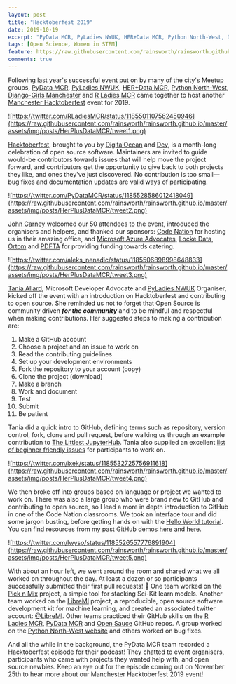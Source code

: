 ```yaml
---
layout: post
title: "Hacktoberfest 2019"
date: 2019-10-19
excerpt: "PyData MCR, PyLadies NWUK, HER+Data MCR, Python North-West, Django-Girls Manchester and R Ladies MCR came together to host Manchester Hacktoberfest 2019"
tags: [Open Science, Women in STEM]
feature: https://raw.githubusercontent.com/rainsworth/rainsworth.github.io/master/assets/img/posts/HerPlusDataMCR/Hacktoberfest.png
comments: true
---
```


Following last year's successful event put on by many of the city's Meetup groups, [PyData MCR](https://twitter.com/PyDataMCR), [PyLadies NWUK](https://twitter.com/PyLadiesNWUK), [HER+Data MCR](https://twitter.com/herplusdatamcr), [Python North-West](https://twitter.com/pythonnw), [Django-Girls Manchester](https://twitter.com/DjangoGirlsMcr) and [R Ladies MCR](https://twitter.com/RLadiesMCR) came together to host another [Manchester Hacktoberfest](https://www.eventbrite.com/e/manchester-hacktoberfest-tickets-73737604159) event for 2019.

![https://twitter.com/RLadiesMCR/status/1185501107562450946](https://raw.githubusercontent.com/rainsworth/rainsworth.github.io/master/assets/img/posts/HerPlusDataMCR/tweet1.png)

[Hacktoberfest](https://hacktoberfest.digitalocean.com/), brought to you by [DigitalOcean](https://www.digitalocean.com/) and [Dev](https://dev.to/), is a month-long celebration of open source software. Maintainers are invited to guide would-be contributors towards issues that will help move the project forward, and contributors get the opportunity to give back to both projects they like, and ones they've just discovered. No contribution is too small—bug fixes and documentation updates are valid ways of participating.

![https://twitter.com/PyDataMCR/status/1185528586012418049](https://raw.githubusercontent.com/rainsworth/rainsworth.github.io/master/assets/img/posts/HerPlusDataMCR/tweet2.png)

[John Carney](https://twitter.com/jaspajjr) welcomed our 50 attendees to the event, introduced the organisers and helpers, and thanked our sponsors: [Code Nation](https://twitter.com/wearecodenation) for hosting us in their amazing office, and [Microsoft Azure Advocates](https://twitter.com/azureadvocates), [Locke Data](https://twitter.com/LockeData), [Ortom](https://ortom.co.uk/) and [PDFTA](https://twitter.com/PDFTA_data) for providing funding towards catering.

![https://twitter.com/aleks_nenadic/status/1185506898998648833](https://raw.githubusercontent.com/rainsworth/rainsworth.github.io/master/assets/img/posts/HerPlusDataMCR/tweet3.png)

[Tania Allard](https://twitter.com/ixek), Microsoft Developer Advocate and [PyLadies NWUK](https://twitter.com/PyLadiesNWUK) Organiser, kicked off the event with an introduction on Hacktoberfest and contributing to open source. She reminded us not to forget that Open Source is community driven ***for the community*** and to be mindful and respectful when making contributions. Her suggested steps to making a contribution are:
1. Make a GitHub account
2. Choose a project and an issue to work on
3. Read the contributing guidelines
4. Set up your development environments
5. Fork the repository to your account (copy)
6. Clone the project (download)
7. Make a branch
8. Work and document
9. Test
10. Submit 
11. Be patient

Tania did a quick intro to GitHub, defining terms such as repository, version control, fork, clone and pull request, before walking us through an example contribution to [The Littlest JupyterHub](https://github.com/jupyterhub/the-littlest-jupyterhub). Tania also supplied an excellent [list of beginner friendly issues](https://github.com/PyDataMCR/hacktoberfest-19/blob/master/workable_issues.md) for participants to work on.

![https://twitter.com/ixek/status/1185532725756911618](https://raw.githubusercontent.com/rainsworth/rainsworth.github.io/master/assets/img/posts/HerPlusDataMCR/tweet4.png)

We then broke off into groups based on language or project we wanted to work on. There was also a large group who were brand new to GitHub and contributing to open source, so I lead a more in depth introduction to GitHub in one of the Code Nation classrooms. We took an interface tour and did some jargon busting, before getting hands on with the [Hello World tutorial](https://guides.github.com/activities/hello-world/). You can find resources from my past GitHub demos [here](https://github.com/rainsworth/4IR-GitHub-Workshop) and [here](https://github.com/rainsworth/github-demo).

![https://twitter.com/lwyso/status/1185526557776891904](https://raw.githubusercontent.com/rainsworth/rainsworth.github.io/master/assets/img/posts/HerPlusDataMCR/tweet5.png)

With about an hour left, we went around the room and shared what we all worked on throughout the day. At least a dozen or so participants successfully submitted their first pull requests! 👏 One team worked on the [Pick n Mix](https://github.com/picknmix/picknmix) project, a simple tool for stacking Sci-Kit learn models. Another team worked on the [LibreMl](https://gitlab.com/libreml/libreml) project, a reproducible, open source software development kit for machine learning, and created an associated twitter account: [@LibreMl](https://twitter.com/LibreMl). Other teams practiced their GitHub skills on the [R Ladies MCR](https://github.com/r-ladies-manchester/hacktoberfest19), [PyData MCR](https://github.com/PyDataMCR/hacktoberfest-19) and [Open Sauce](https://github.com/my-first-pr/open-sauce-2019) GitHub repos. A group worked on the [Python North-West website](https://github.com/PythonNorthwestEngland/pythonnw.github.io) and others worked on bug fixes.

And all the while in the background, the PyData MCR team recorded a Hacktoberfest episode for their [podcast](https://anchor.fm/pydatamcr/)! They chatted to event organisers, participants who came with projects they wanted help with, and open source newbies. Keep an eye out for the episode coming out on November 25th to hear more about our Manchester Hacktoberfest 2019 event!